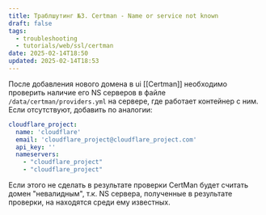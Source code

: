 ```yaml
---
title: Траблшутинг №3. Certman - Name or service not known
draft: false
tags:
  - troubleshooting
  - tutorials/web/ssl/certman
date: 2025-02-14T18:50
updated: 2025-02-14T18:53
---
```

После добавления нового домена в ui [[Certman]] необходимо проверить наличие его NS серверов в файле `/data/certman/providers.yml` на сервере, где работает контейнер с ним. Если отсутствуют, добавить по аналогии:
```yaml
cloudflare_project:
  name: 'cloudflare'
  email: 'cloudflare_project@cloudflare_project.com'
  api_key: ''
  nameservers:
    - "cloudflare_project"
    - "cloudflare_project"
```
Если этого не сделать в результате проверки CertMan будет считать домен "невалидным", т.к. NS сервера, полученные в результате проверки, на находятся среди ему известных.